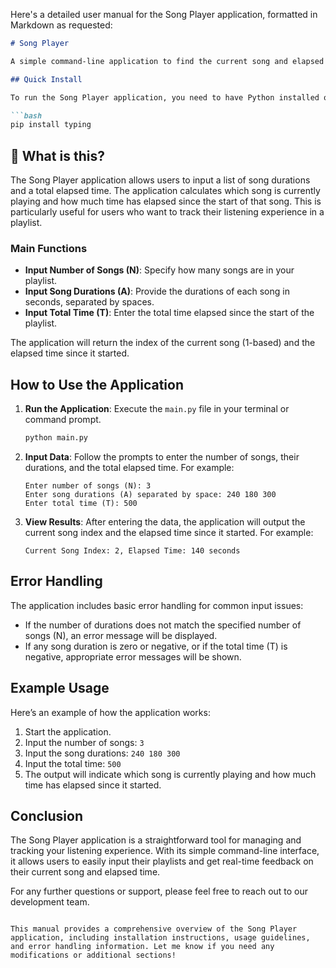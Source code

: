 Here's a detailed user manual for the Song Player application, formatted in Markdown as requested:

```markdown
# Song Player

A simple command-line application to find the current song and elapsed time based on a playlist and total elapsed time.

## Quick Install

To run the Song Player application, you need to have Python installed on your machine. You can install the required dependencies using pip:

```bash
pip install typing
```

## 🤔 What is this?

The Song Player application allows users to input a list of song durations and a total elapsed time. The application calculates which song is currently playing and how much time has elapsed since the start of that song. This is particularly useful for users who want to track their listening experience in a playlist.

### Main Functions

- **Input Number of Songs (N)**: Specify how many songs are in your playlist.
- **Input Song Durations (A)**: Provide the durations of each song in seconds, separated by spaces.
- **Input Total Time (T)**: Enter the total time elapsed since the start of the playlist.

The application will return the index of the current song (1-based) and the elapsed time since it started.

## How to Use the Application

1. **Run the Application**: Execute the `main.py` file in your terminal or command prompt.

   ```bash
   python main.py
   ```

2. **Input Data**: Follow the prompts to enter the number of songs, their durations, and the total elapsed time. For example:

   ```
   Enter number of songs (N): 3
   Enter song durations (A) separated by space: 240 180 300
   Enter total time (T): 500
   ```

3. **View Results**: After entering the data, the application will output the current song index and the elapsed time since it started. For example:

   ```
   Current Song Index: 2, Elapsed Time: 140 seconds
   ```

## Error Handling

The application includes basic error handling for common input issues:

- If the number of durations does not match the specified number of songs (N), an error message will be displayed.
- If any song duration is zero or negative, or if the total time (T) is negative, appropriate error messages will be shown.

## Example Usage

Here’s an example of how the application works:

1. Start the application.
2. Input the number of songs: `3`
3. Input the song durations: `240 180 300`
4. Input the total time: `500`
5. The output will indicate which song is currently playing and how much time has elapsed since it started.

## Conclusion

The Song Player application is a straightforward tool for managing and tracking your listening experience. With its simple command-line interface, it allows users to easily input their playlists and get real-time feedback on their current song and elapsed time.

For any further questions or support, please feel free to reach out to our development team.
```

This manual provides a comprehensive overview of the Song Player application, including installation instructions, usage guidelines, and error handling information. Let me know if you need any modifications or additional sections!